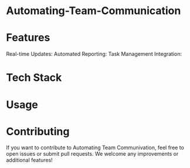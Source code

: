 # Automating-Team-Communication
# Features
Real-time Updates:
Automated Reporting:
Task Management Integration:

# Tech Stack
# Usage
# Contributing
If you want to contribute to Automating Team Communivation, feel free to open issues or submit pull requests. We welcome any improvements or additional features!
